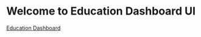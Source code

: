 # Welcome to Education Dashboard UI

[Education Dashboard](https://dribbble.com/shots/14684993-Education-Dashboard-UX-UI-Design)
